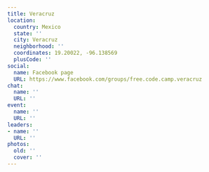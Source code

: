 ```yaml
---
title: Veracruz
location:
  country: Mexico
  state: ''
  city: Veracruz
  neighborhood: ''
  coordinates: 19.20022, -96.138569
  plusCode: ''
social:
  name: Facebook page
  URL: https://www.facebook.com/groups/free.code.camp.veracruz
chat:
  name: ''
  URL: ''
event:
  name: ''
  URL: ''
leaders:
- name: ''
  URL: ''
photos:
  old: ''
  cover: ''
---
```

